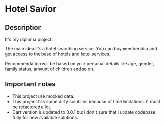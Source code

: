 # Hotel Savior

## Description
It's my diploma project. 

The main idea it's a hotel searching service.
You can buy membership and get access to the base of hotels and hotel services.

Recommendation will be based on your personal details like age, gender, family status, amount of children and so on.

## Important notes
- This project use mocked data.
- This project has some dirty solutions because of time limitations. It must be refactored a lot.
- Dart version is updated to 3.0.1 but i don't sure that i update codebase fully for new available solutions.